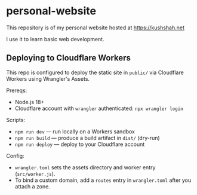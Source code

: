 # personal-website

This repository is of my personal website hosted at https://kushshah.net 

I use it to learn basic web development.

## Deploying to Cloudflare Workers

This repo is configured to deploy the static site in `public/` via Cloudflare Workers using Wrangler's Assets.

Prereqs:
- Node.js 18+
- Cloudflare account with `wrangler` authenticated: `npx wrangler login`

Scripts:
- `npm run dev` — run locally on a Workers sandbox
- `npm run build` — produce a build artifact in `dist/` (dry-run)
- `npm run deploy` — deploy to your Cloudflare account

Config:
- `wrangler.toml` sets the assets directory and worker entry (`src/worker.js`).
- To bind a custom domain, add a `routes` entry in `wrangler.toml` after you attach a zone.
